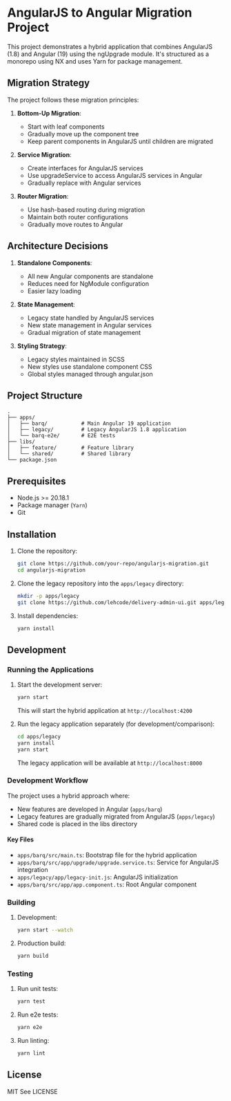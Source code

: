 # AngularJS to Angular Migration Project

This project demonstrates a hybrid application that combines AngularJS (1.8) and Angular (19) using the ngUpgrade module. It's structured as a monorepo using NX and uses Yarn for package management.

## Migration Strategy

The project follows these migration principles:

1. **Bottom-Up Migration**:
   - Start with leaf components
   - Gradually move up the component tree
   - Keep parent components in AngularJS until children are migrated

2. **Service Migration**:
   - Create interfaces for AngularJS services
   - Use upgradeService to access AngularJS services in Angular
   - Gradually replace with Angular services

3. **Router Migration**:
   - Use hash-based routing during migration
   - Maintain both router configurations
   - Gradually move routes to Angular

## Architecture Decisions

1. **Standalone Components**:
   - All new Angular components are standalone
   - Reduces need for NgModule configuration
   - Easier lazy loading

2. **State Management**:
   - Legacy state handled by AngularJS services
   - New state management in Angular services
   - Gradual migration of state management

3. **Styling Strategy**:
   - Legacy styles maintained in SCSS
   - New styles use standalone component CSS
   - Global styles managed through angular.json

## Project Structure

```
.
├── apps/
│   ├── barq/           # Main Angular 19 application
│   ├── legacy/         # Legacy AngularJS 1.8 application
│   └── barq-e2e/       # E2E tests
├── libs/
│   ├── feature/        # Feature library
│   └── shared/         # Shared library
└── package.json
```

## Prerequisites

- Node.js >= 20.18.1
- Package manager (`Yarn`)
- Git

## Installation

1. Clone the repository:

   ```bash
   git clone https://github.com/your-repo/angularjs-migration.git
   cd angularjs-migration
   ```

2. Clone the legacy repository into the `apps/legacy` directory:

   ```bash
   mkdir -p apps/legacy
   git clone https://github.com/lehcode/delivery-admin-ui.git apps/legacy
   ```

3. Install dependencies:

   ```bash
   yarn install
   ```

## Development

### Running the Applications

1. Start the development server:

   ```bash
   yarn start
   ```

   This will start the hybrid application at `http://localhost:4200`

2. Run the legacy application separately (for development/comparison):

   ```bash
   cd apps/legacy
   yarn install
   yarn start
   ```

   The legacy application will be available at `http://localhost:8000`

### Development Workflow

The project uses a hybrid approach where:

- New features are developed in Angular (`apps/barq`)
- Legacy features are gradually migrated from AngularJS (`apps/legacy`)
- Shared code is placed in the libs directory

#### Key Files

- `apps/barq/src/main.ts`: Bootstrap file for the hybrid application
- `apps/barq/src/app/upgrade/upgrade.service.ts`: Service for AngularJS integration
- `apps/legacy/app/legacy-init.js`: AngularJS initialization
- `apps/barq/src/app/app.component.ts`: Root Angular component

### Building

1. Development:

   ```bash
   yarn start --watch
   ```

2. Production build:

   ```bash
   yarn build
   ```

### Testing

1. Run unit tests:

   ```bash
   yarn test
   ```

2. Run e2e tests:

   ```bash
   yarn e2e
   ```

3. Run linting:

   ```bash
   yarn lint
   ```

## License

MIT
See LICENSE

